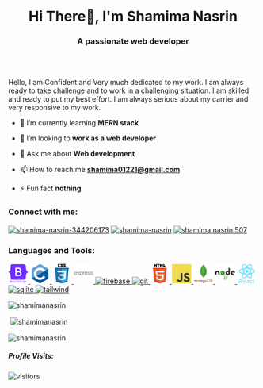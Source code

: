 <img src="https://i.ibb.co/VHK6FR4/Linked-In-Banner.png" alt="" /> </a><p align="center"> 
<h1 align="center">Hi There👋, I'm Shamima Nasrin</h1>
<h3 align="center">A passionate web developer</h3>

<br />
<br />



Hello, I am Confident and Very much dedicated to my work. I am always ready to take challenge and to work in a challenging situation. I am skilled and ready to put my best effort. I am always serious about my carrier and very responsive to my work. 

- 🌱 I’m currently learning **MERN stack**

- 🤝 I’m looking to **work as a web developer**

- 💬 Ask me about **Web development**

- 📫 How to reach me **shamima01221@gmail.com**

- ⚡ Fun fact **nothing**

<h3 align="left">Connect with me:</h3>
<p align="left">
<a href="https://linkedin.com/in/shamima-nasrin-344206173" target="blank"><img align="center" src="https://raw.githubusercontent.com/rahuldkjain/github-profile-readme-generator/master/src/images/icons/Social/linked-in-alt.svg" alt="shamima-nasrin-344206173" height="30" width="40" /></a>
<a href="https://stackoverflow.com/users/shamima-nasrin" target="blank"><img align="center" src="https://raw.githubusercontent.com/rahuldkjain/github-profile-readme-generator/master/src/images/icons/Social/stack-overflow.svg" alt="shamima-nasrin" height="30" width="40" /></a>
<a href="https://www.facebook.com/shamima.nasrin.507/" target="blank"><img align="center" src="https://raw.githubusercontent.com/rahuldkjain/github-profile-readme-generator/master/src/images/icons/Social/facebook.svg" alt="shamima.nasrin.507" height="30" width="40" /></a>
</p>

<h3 align="left">Languages and Tools:</h3>
<p align="left"> <a href="https://getbootstrap.com" target="_blank" rel="noreferrer"> <img src="https://raw.githubusercontent.com/devicons/devicon/master/icons/bootstrap/bootstrap-plain-wordmark.svg" alt="bootstrap" width="40" height="40"/> </a> <a href="https://www.cprogramming.com/" target="_blank" rel="noreferrer"> <img src="https://raw.githubusercontent.com/devicons/devicon/master/icons/c/c-original.svg" alt="c" width="40" height="40"/> </a> <a href="https://www.w3schools.com/css/" target="_blank" rel="noreferrer"> <img src="https://raw.githubusercontent.com/devicons/devicon/master/icons/css3/css3-original-wordmark.svg" alt="css3" width="40" height="40"/> </a> <a href="https://expressjs.com" target="_blank" rel="noreferrer"> <img src="https://raw.githubusercontent.com/devicons/devicon/master/icons/express/express-original-wordmark.svg" alt="express" width="40" height="40"/> </a> <a href="https://firebase.google.com/" target="_blank" rel="noreferrer"> <img src="https://www.vectorlogo.zone/logos/firebase/firebase-icon.svg" alt="firebase" width="40" height="40"/> </a> <a href="https://git-scm.com/" target="_blank" rel="noreferrer"> <img src="https://www.vectorlogo.zone/logos/git-scm/git-scm-icon.svg" alt="git" width="40" height="40"/> </a> <a href="https://www.w3.org/html/" target="_blank" rel="noreferrer"> <img src="https://raw.githubusercontent.com/devicons/devicon/master/icons/html5/html5-original-wordmark.svg" alt="html5" width="40" height="40"/> </a> <a href="https://developer.mozilla.org/en-US/docs/Web/JavaScript" target="_blank" rel="noreferrer"> <img src="https://raw.githubusercontent.com/devicons/devicon/master/icons/javascript/javascript-original.svg" alt="javascript" width="40" height="40"/> </a> <a href="https://www.mongodb.com/" target="_blank" rel="noreferrer"> <img src="https://raw.githubusercontent.com/devicons/devicon/master/icons/mongodb/mongodb-original-wordmark.svg" alt="mongodb" width="40" height="40"/> </a> <a href="https://nodejs.org" target="_blank" rel="noreferrer"> <img src="https://raw.githubusercontent.com/devicons/devicon/master/icons/nodejs/nodejs-original-wordmark.svg" alt="nodejs" width="40" height="40"/> </a> <a href="https://reactjs.org/" target="_blank" rel="noreferrer"> <img src="https://raw.githubusercontent.com/devicons/devicon/master/icons/react/react-original-wordmark.svg" alt="react" width="40" height="40"/> </a> <a href="https://www.sqlite.org/" target="_blank" rel="noreferrer"> <img src="https://www.vectorlogo.zone/logos/sqlite/sqlite-icon.svg" alt="sqlite" width="40" height="40"/> </a> <a href="https://tailwindcss.com/" target="_blank" rel="noreferrer"> <img src="https://www.vectorlogo.zone/logos/tailwindcss/tailwindcss-icon.svg" alt="tailwind" width="40" height="40"/> </a> </p>

<p><img align="center" src="https://github-readme-stats.vercel.app/api/top-langs?username=shamimanasrin&show_icons=true&locale=en&layout=compact" alt="shamimanasrin" /></p>

<p>&nbsp;<img align="center" src="https://github-readme-stats.vercel.app/api?username=shamimanasrin&show_icons=true&locale=en" alt="shamimanasrin" /></p>

<p><img align="center" src="https://github-readme-streak-stats.herokuapp.com/?user=shamimanasrin&" alt="shamimanasrin" /></p>

<h5 align="left">Profile Visits:</h5>

![visitors](https://visitor-badge.glitch.me/badge?page_id=ShamimaNasrin.ShamimaNasrin)
